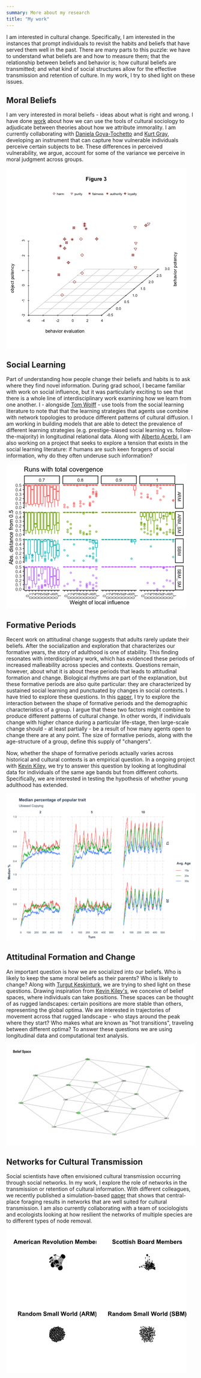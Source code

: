 ```yaml
---
summary: More about my research
title: "My work"
---
```


I am interested in cultural change. Specifically, I am interested in the instances that prompt individuals to revisit the habits and beliefs that have served them well in the past. There are many parts to this puzzle: we have to understand what beliefs are and how to measure them; that the relationship between beliefs and behavior is; how cultural beliefs are transmitted; and what kind of social structures allow for the effective transmission and retention of culture. In my work, I try to shed light on these issues. 

## Moral Beliefs 

I am very interested in moral beliefs - ideas about what is right and wrong. I have done [work](https://www.sciencedirect.com/science/article/pii/S0304422X21001418?dgcid=author) about how we can use the tools of cultural sociology to adjudicate between theories about how we attribute immorality. I am currently collaborating with [Daniela Goya-Tochetto](https://www.danielagoyatocchetto.me/about) and [Kurt Gray](https://www.kurtjgray.com/), developing an instrument that can capture how vulnerable individuals perceive certain subjects to be. These differences in perceived vulnerability, we argue, account for some of the variance we perceive in moral judgment across groups. 


![](figure3.png)


## Social Learning 

Part of understanding how people change their beliefs and habits is to ask where they find novel information. During grad school, I became familiar with work on social influence, but it was particularly exciting to see that there is a whole line of interdisciplinary work examining how we learn from one another. I - alongside [Tom Wolff](https://twitter.com/T_mWolff) - use tools from the social learning literature to note that that the learning strategies that agents use combine with network topologies to produce different patterns of cultural diffusion. I am working in building models that are able to detect the prevalence of different learning strategies (e.g. prestige-biased social learning vs. follow-the-majority) in longitudinal relational data. Along with [Alberto Acerbi](https://acerbialberto.com/), I am also working on a project that seeks to explore a tension that exists in the social learning literature: if humans are such keen foragers of social information, why do they often underuse such information?

![hi](gli.png)


## Formative Periods 

Recent work on attitudinal change suggests that adults rarely update their beliefs.  After the socialization and exploration that characterizes our formative years, the story of adulthood is one of stability. This finding resonates with interdisciplinary work, which has evidenced these periods of increased malleability across species and contexts. Questions remain, however, about what it is about these periods that leads to attitudinal formation and change. Biological rhythms are part of the explanation, but these formative periods are also quite particular: they are characterized by sustained social learning and punctuated by changes in social contexts. I have tried to explore these questions. In this [paper](https://osf.io/preprints/socarxiv/y8b2e), I try to explore the interaction between the shape of formative periods and the demographic characteristics of a group. I argue that these two factors might combine to produce different patterns of cultural change. In other words, if individuals change with higher chance during a particular life-stage, then large-scale change should - at least partially - be a result of how many agents open to change there are at any point. The size of formative periods, along with the age-structure of a group, define this supply of "changers". 

Now, whether the shape of formative periods actually varies across historical and cultural contexts is an empirical question. In a ongoing project with [Kevin Kiley](https://krkiley.github.io/), we try to answer this question by looking at longitudinal data for individuals of the same age bands but from different cohorts. Specifically, we are interested in testing the hypothesis of whether young adulthood has extended.  

![Modeling](image.png)

## Attitudinal Formation and Change 

An important question is how we are socialized into our beliefs. Who is likely to keep the same moral beliefs as their parents? Who is likely to change? Along with [Turgut Keskinturk](https://tkeskinturk.github.io/), we are trying to shed light on these questions. Drawing inspiration from [Kevin Kiley's](https://krkiley.github.io/), we conceive of belief spaces, where individuals can take positions. These spaces can be thought of as rugged landscapes: certain positions are more stable than others, representing the global optima. We are interested in trajectories of movement across that rugged landscape - who stays around the peak where they start? Who makes what are known as "hot transitions", traveling between different optima? To answer these questions we are using longitudinal data and computational text analysis. 

![Belief Space](bspace.png)

## Networks for Cultural Transmission 

Social scientists have often envisioned cultural transmission occurring through social networks. In my work, I explore the role of networks in the transmission or retention of cultural information. With different colleagues, we recently published a simulation-based [paper](https://royalsocietypublishing.org/doi/full/10.1098/rsos.211324) that shows that central-place foraging results in networks that are well suited for cultural transmission. I am also currently collaborating with a team of sociologists and ecologists looking at how resilient the networks of multiple species are to different types of node removal. 

![Modeling](nets.png)